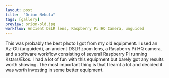 ```yaml
---
layout: post
title:  "Orion Nebula"
tags: [gallery]
preview: orion-old.jpg
workflow: Ancient DSLR lens, Raspberry Pi HQ Camera, unguided
---
```

This was probably the best photo I got from my old equipment. I used an Az-Gti (unguided), an ancient DSLR zoom lens, a Raspberry Pi HQ camera, and a software workflow consisting of several Raspberry Pi running Kstars/Ekos. I had a lot of fun with this equipment but barely got any results worth showing. The most important thing is that I learnt a lot and decided it was worth investing in some better equipment.
